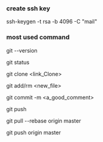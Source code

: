 ### create ssh key 

ssh-keygen -t rsa -b 4096 -C "mail"

### most used command 

git --version 

git status 

git clone <link_Clone>

git add/rm  <new_file>

git commit -m <a_good_comment>

git push

git pull --rebase origin master

git push origin master
